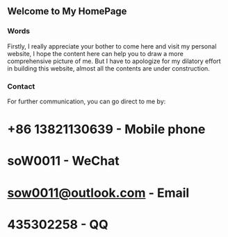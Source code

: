 ## Welcome to My HomePage

### Words
Firstly, I really appreciate your bother to come here and visit my personal website, I hope the content here can help you to draw a more comprehensive picture of me.
But I have to apologize for my dilatory effort in building this website, almost all the contents are under construction.

### Contact
For further communication, you can go direct to me by:
# +86 13821130639 - Mobile phone
# soW0011 - WeChat
# sow0011@outlook.com - Email
# 435302258 - QQ

